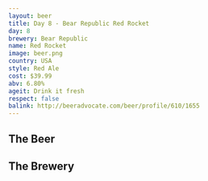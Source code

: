 ```yaml
---
layout: beer
title: Day 8 - Bear Republic Red Rocket
day: 8
brewery: Bear Republic
name: Red Rocket
image: beer.png
country: USA
style: Red Ale
cost: $39.99
abv: 6.80%
ageit: Drink it fresh
respect: false
balink: http://beeradvocate.com/beer/profile/610/1655
---
```

## The Beer

## The Brewery

